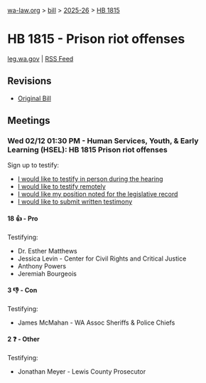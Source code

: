 [wa-law.org](/) > [bill](/bill/) > [2025-26](/bill/2025-26/) > [HB 1815](/bill/2025-26/hb/1815/)

# HB 1815 - Prison riot offenses
[leg.wa.gov](https://app.leg.wa.gov/billsummary?BillNumber=1815&Year=2025&Initiative=false) | [RSS Feed](./rss.xml)

## Revisions
* [Original Bill](1/)

## Meetings
### Wed 02/12 01:30 PM - Human Services, Youth, & Early Learning (HSEL): HB 1815 Prison riot offenses
Sign up to testify:
* [I would like to testify in person during the hearing](https://app.leg.wa.gov/csi/Testifier/Add?chamber=House&mId=32763&aId=163807&caId=25806&tId=1)
* [I would like to testify remotely](https://app.leg.wa.gov/csi/Testifier/Add?chamber=House&mId=32763&aId=163807&caId=25806&tId=2)
* [I would like my position noted for the legislative record](https://app.leg.wa.gov/csi/Testifier/Add?chamber=House&mId=32763&aId=163807&caId=25806&tId=3)
* [I would like to submit written testimony](https://app.leg.wa.gov/csi/Testifier/Add?chamber=House&mId=32763&aId=163807&caId=25806&tId=4)

#### 18 👍 - Pro
Testifying:
* Dr. Esther Matthews
* Jessica Levin - Center for Civil Rights and Critical Justice
* Anthony Powers
* Jeremiah Bourgeois

#### 3 👎 - Con
Testifying:
* James McMahan - WA Assoc Sheriffs & Police Chiefs

#### 2 ❓ - Other
Testifying:
* Jonathan Meyer - Lewis County Prosecutor

